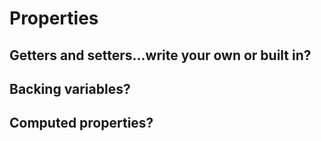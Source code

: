 # Properties
## Getters and setters...write your own or built in?
## Backing variables?
## Computed properties?
